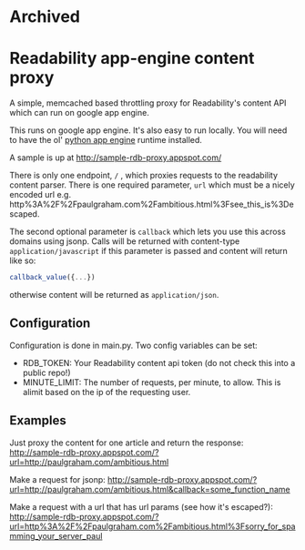# Archived #

# Readability app-engine content proxy

A simple, memcached based throttling proxy for Readability's content API which can run on google app engine.

This runs on google app engine. It's also easy to run locally. You will need to have the ol' [python app engine](https://developers.google.com/appengine/) runtime installed.

A sample is up at http://sample-rdb-proxy.appspot.com/

There is only one endpoint, `/` , which proxies requests to the readability content parser. There is one required parameter, `url` which must be a nicely encoded url e.g. http%3A%2F%2Fpaulgraham.com%2Fambitious.html%3Fsee_this_is%3Descaped.

The second optional parameter is `callback` which lets you use this across domains using jsonp. Calls will be returned with content-type `application/javascript` if this parameter is passed and content will return like so:

```javascript
callback_value({...})
```

otherwise content will be returned as `application/json`.

## Configuration

Configuration is done in main.py. Two config variables can be set:

* RDB_TOKEN: Your Readability content api token (do not check this into a public repo!)
* MINUTE_LIMIT: The number of requests, per minute, to allow. This is alimit based on the ip of the requesting user.

## Examples
Just proxy the content for one article and return the response: http://sample-rdb-proxy.appspot.com/?url=http://paulgraham.com/ambitious.html

Make a request for jsonp: http://sample-rdb-proxy.appspot.com/?url=http://paulgraham.com/ambitious.html&callback=some_function_name

Make a request with a url that has url params (see how it's escaped?): http://sample-rdb-proxy.appspot.com/?url=http%3A%2F%2Fpaulgraham.com%2Fambitious.html%3Fsorry_for_spamming_your_server_paul

